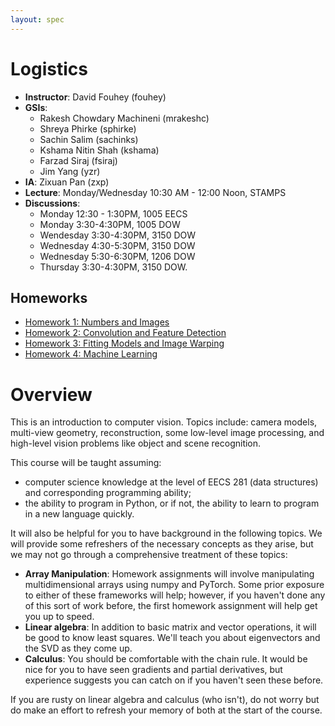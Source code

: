 ```yaml
---
layout: spec
---
```


# Logistics

- **Instructor**: David Fouhey (fouhey)
- **GSIs**: 
	- Rakesh Chowdary Machineni (mrakeshc)
	- Shreya Phirke (sphirke)
	- Sachin Salim (sachinks)
	- Kshama Nitin Shah (kshama)
	- Farzad Siraj (fsiraj)
	- Jim Yang (yzr)
- **IA**: Zixuan Pan (zxp)
- **Lecture**: Monday/Wednesday 10:30 AM - 12:00 Noon, STAMPS
- **Discussions**: 
	- Monday 12:30 - 1:30PM, 1005 EECS
	- Monday 3:30-4:30PM, 1005 DOW
	- Wendesday 3:30-4:30PM, 3150 DOW
	- Wednesday 4:30-5:30PM, 3150 DOW
	- Wednesday 5:30-6:30PM, 1206 DOW
	- Thursday 3:30-4:30PM, 3150 DOW.

## Homeworks
- [Homework 1: Numbers and Images]({{site.url}}/hw1)
- [Homework 2: Convolution and Feature Detection]({{site.url}}/hw2)
- [Homework 3: Fitting Models and Image Warping]({{site.url}}/hw3)
- [Homework 4: Machine Learning]({{site.url}}/hw4)

# Overview

This is an introduction to computer vision. Topics include: camera models, multi-view geometry, reconstruction, some low-level image processing, and high-level vision problems like object and scene recognition.

This course will be taught assuming:
- computer science knowledge at the level of EECS 281 (data structures) and corresponding programming ability;
- the ability to program in Python, or if not, the ability to learn to program in a new language quickly.

It will also be helpful for you to have background in the following topics. We will provide some refreshers of the necessary concepts as they arise, but we may not go through a comprehensive treatment of these topics:

- **Array Manipulation**: Homework assignments will involve manipulating multidimensional arrays using numpy and PyTorch. Some prior exposure to either of these frameworks will help; however, if you haven't done any of this sort of work before, the first homework assignment will help get you up to speed.
- **Linear algebra**: In addition to basic matrix and vector operations, it will be good to know least squares. We'll teach you about eigenvectors and the SVD as they come up.
- **Calculus**: You should be comfortable with the chain rule. It would be nice for you to have seen gradients and partial derivatives, but experience suggests you can catch on if you haven't seen these before.

If you are rusty on linear algebra and calculus (who isn't), do not worry but do make an effort to refresh your memory of both at the start of the course.

